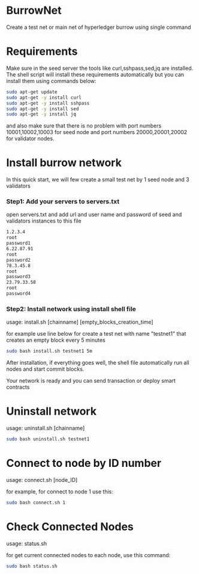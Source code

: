 # BurrowNet
Create a test net or main net of hyperledger burrow using single command 

# Requirements
Make sure in the seed server the tools like curl,sshpass,sed,jq are installed. The shell script will install these requirements automatically but you can install them using commands below:

```bash
sudo apt-get update
sudo apt-get -y install curl
sudo apt-get -y install sshpass
sudo apt-get -y install sed
sudo apt-get -y install jq
```

and also make sure that there is no problem with port numbers 10001,10002,10003 for seed node and port numbers 20000,20001,20002 for validator nodes.

# Install burrow network
In this quick start, we will few create a small test net by 1 seed node and 3 validators

### Step1: Add your servers to servers.txt
open servers.txt and add url and user name and password of seed and validators instances to this file 
```bash
1.2.3.4
root
password1
6.22.87.91
root
password2
78.3.45.8
root
password3
23.79.33.58
root
password4
```

### Step2: Install network using install shell file
usage: install.sh [chainname] [empty_blocks_creation_time]

for example use line below for create a test net with name "testnet1" that creates an empty block every 5 minutes
```bash
sudo bash install.sh testnet1 5m
```
After installation, if everything goes well, the shell file automatically run all nodes and start commit blocks.

Your network is ready and you can send transaction or deploy smart contracts 

# Uninstall network 
usage: uninstall.sh [chainname]
```bash
sudo bash uninstall.sh testnet1
```

# Connect to node by ID number
usage: connect.sh [node_ID]

for example, for connect to node 1 use this:
```bash
sudo bash connect.sh 1
```

# Check Connected Nodes
usage: status.sh

for get current connected nodes to each node, use this command:
```bash
sudo bash status.sh
```